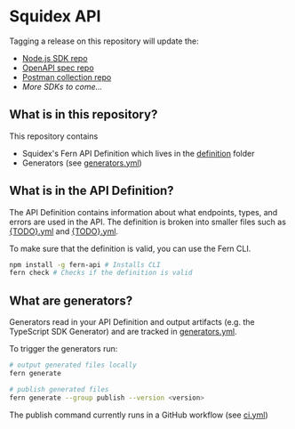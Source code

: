 # Squidex API

Tagging a release on this repository will update the:

- [Node.js SDK repo](https://github.com/fern-squidex/squidex-node)
- [OpenAPI spec repo](https://github.com/fern-squidex/squidex-openapi)
- [Postman collection repo](https://github.com/fern-squidex/squidex-postman)
- _More SDKs to come..._

## What is in this repository?

This repository contains

- Squidex's Fern API Definition which lives in the [definition](./fern/api/definition/) folder
- Generators (see [generators.yml](./fern/api/generators.yml))

## What is in the API Definition?

The API Definition contains information about what endpoints, types, and errors are used in the API. The definition is broken into smaller files such as [{TODO}.yml](fern/api/definition/{TODO}.yml) and [{TODO}.yml](fern/api/definition/{TODO}.yml).

To make sure that the definition is valid, you can use the Fern CLI.

```bash
npm install -g fern-api # Installs CLI
fern check # Checks if the definition is valid
```

## What are generators?

Generators read in your API Definition and output artifacts (e.g. the TypeScript SDK Generator) and are tracked in [generators.yml](./fern/api/generators.yml).

To trigger the generators run:

```bash
# output generated files locally
fern generate

# publish generated files
fern generate --group publish --version <version>
```

The publish command currently runs in a GitHub workflow (see [ci.yml](.github/workflows/ci.yml#L32))
